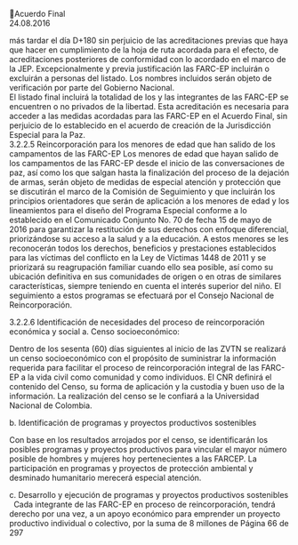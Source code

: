 Acuerdo Final  
24.08.2016  

más tardar el día D+180 sin perjuicio de las acreditaciones previas que haya que hacer en cumplimiento 
de la hoja de ruta acordada para el efecto, de acreditaciones posteriores de conformidad con lo acordado 
en el marco de la JEP. Excepcionalmente y previa justificación las FARC-EP incluirán o excluirán a personas 
del  listado. Los nombres incluidos serán objeto de verificación por parte del Gobierno Nacional.  
El listado final incluirá la totalidad de los y las integrantes de las FARC-EP se encuentren o no privados de 
la libertad. 
Esta acreditación es necesaria para acceder a las medidas acordadas para las FARC-EP en el Acuerdo Final, 
sin perjuicio de lo establecido en el acuerdo de creación de la Jurisdicción Especial para la Paz.  
3.2.2.5 Reincorporación para los menores de edad que han salido de los campamentos de las FARC-EP 
Los  menores  de  edad  que  hayan  salido  de  los  campamentos  de  las  FARC-EP  desde  el  inicio  de  las 
conversaciones de paz, así como los que salgan hasta la finalización del proceso de la dejación de armas, 
serán objeto de medidas de especial atención y protección que se discutirán el marco de la Comisión de 
Seguimiento y que incluirán los principios orientadores que serán de aplicación a los menores de edad y 
los  lineamientos  para  el  diseño  del  Programa  Especial  conforme  a  lo  establecido  en  el  Comunicado 
Conjunto No. 70 de fecha 15 de mayo de 2016 para garantizar la restitución de sus derechos con enfoque 
diferencial, priorizándose su acceso a la salud y a la educación. A estos menores se les reconocerán todos 
los derechos, beneficios y prestaciones establecidos para las víctimas del conflicto en la Ley de Víctimas 
1448  de  2011  y  se  priorizará  su  reagrupación  familiar  cuando  ello  sea  posible,  así  como  su  ubicación 
definitiva  en  sus  comunidades  de  origen  o  en  otras  de  similares  características,  siempre  teniendo  en 
cuenta el interés superior del niño. El seguimiento a estos programas se efectuará por el Consejo Nacional 
de Reincorporación. 
 
3.2.2.6 Identificación de necesidades del proceso de reincorporación económica y social 
a. Censo socioeconómico:  
 
Dentro de los sesenta (60) días siguientes al inicio de las ZVTN se realizará un censo socioeconómico con 
el propósito de suministrar la información requerida para facilitar el proceso de reincorporación integral 
de las FARC-EP a la vida civil como comunidad y como individuos. El CNR definirá el contenido del Censo, 
su forma de aplicación y la custodia y buen uso de la información. La realización del censo se le confiará a 
la Universidad Nacional de Colombia. 
 
b. Identificación de programas y proyectos productivos sostenibles 
 
Con base en los resultados arrojados por el censo, se identificarán los posibles programas y proyectos 
productivos para vincular el mayor número posible de hombres y mujeres hoy pertenecientes a las FARCEP.  La  participación  en  programas  y  proyectos  de  protección  ambiental  y  desminado  humanitario 
merecerá especial atención.  
 
c. Desarrollo y ejecución de programas y proyectos productivos sostenibles  
  
Cada integrante de las FARC-EP en proceso de reincorporación, tendrá derecho por una vez, a un apoyo 
económico para emprender un proyecto productivo individual o colectivo, por la suma de 8 millones de 
Página 66 de 297 
 


